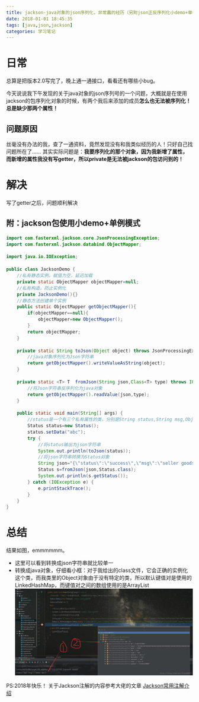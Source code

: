 ```yaml
---
title: jackson-java对象的json序列化，非常蠢的经历（另附json正反序列化小demo+单例模式）
date: 2018-01-01 18:45:35
tags: [java,json,jackson]
categories: 学习笔记
---
```


# 日常
总算是把版本2.0写完了，晚上通一通接口，看看还有哪些小bug。

今天说说我下午发现的关于java对象的json序列号的一个问题，大概就是在使用jackson的包序列化对象的时候，有两个我后来添加的成员**怎么也无法被序列化！总是缺少那两个属性！**
## 问题原因

丝毫没有办法的我，查了一通资料，竟然发现没有和我类似经历的人！只好自己找问题所在了……
其实实际问题是：**我要序列化的那个对象，因为我新增了属性，而新增的属性我没有写getter，所以private是无法被jackson的包访问到的！**

<!-- more -->

# 解决
写了getter之后，问题顺利解决

## 附：jackson包使用小demo+单例模式
```java
import com.fasterxml.jackson.core.JsonProcessingException;
import com.fasterxml.jackson.databind.ObjectMapper;

import java.io.IOException;

public class JacksonDemo {
    //私有静态实例，赋值为空，延迟加载
    private static ObjectMapper objectMapper=null;
    //私有构造，防止实例化
    private JacksonDemo(){}
    //静态方法创建单个实例
    public static ObjectMapper getObjectMapper(){
        if(objectMapper==null){
            objectMapper=new ObjectMapper();
        }
        return objectMapper;
    }

    private static String toJson(Object object) throws JsonProcessingException {
        //java对象序列化为Json字符串
        return getObjectMapper().writeValueAsString(object);
    }

    private static <T> T  fromJson(String json,Class<T> type) throws IOException {
        //将Json字符串反序列化为java对象
        return getObjectMapper().readValue(json,type);
    }

    public static void main(String[] args) {
        //status是一个有三个私有属性的类，分别是String status,String msg,Object data;
        Status status=new Status();
        status.setData("abc");
        try {
            //将status输出为json字符串
            System.out.println(toJson(status));
            //将json字符串转换为Status对象
            String json="{\"status\":\"success\",\"msg\":\"seller goods found successfully!\",\"data\":[{\"id\":\"014352373888\",\"name\":\"%E4%BC%91%E9%97%B2%E5%A8%B1%E4%B9%90+%E6%91%84%E5%BD%B1%E4%B9%8B%E5%9C%B0\",\"price\":128.0,\"city\":null,\"route\":null,\"pictures\":[\"/img/goods/014352373888/1.png\"],\"description\":null,\"comment\":null,\"seller\":{\"headPicture\":\"/img/headPic.png\",\"phoneNumber\":\"11111111111\",\"sex\":null,\"name\":\"testuser\"},\"pubtime\":\"1514523738880\"}]}";
            Status s=fromJson(json,Status.class);
            System.out.println(s.getStatus());
        } catch (IOException e) {
            e.printStackTrace();
        }
    }
}
```
# 总结
结果如图，emmmmmm。

- 这里可以看到转换成json字符串就比较单一
- 转换成java对象，仔细看小框：对于我给出的class文件，它会正确的实例化这个类，而我类里的Object对象由于没有特定的类，所以默认键值对是使用的LinkedHashMap，而键值对之间的数组使用的是ArrayList
![结果](jackson-java对象的json序列化，非常蠢的经历（另附json正反序列化小demo和单例模式）/20180101221517136.png)

PS:2018年快乐！
关于Jackson注解的内容参考大佬的文章 [Jackson常用注解介绍](http://blog.csdn.net/u013772876/article/details/70311985)